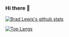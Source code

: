 ### Hi there 👋

[![Brad Lewis's github stats](https://github-readme-stats-nu-lyart-96.vercel.app/api?username=bradlewis&count_private=true&show_icons=true&theme=onedark&role=OWNER,ORGANIZATION_MEMBER,COLLABORATOR)](https://github.com/bradlewis)

[![Top Langs](https://github-readme-stats-nu-lyart-96.vercel.app/api/top-langs/?username=bradlewis&count_private=true&theme=onedark&role=OWNER,ORGANIZATION_MEMBER,COLLABORATOR)](https://github.com/bradlewis)

<!--
**BradLewis/BradLewis** is a ✨ _special_ ✨ repository because its `README.md` (this file) appears on your GitHub profile.

Here are some ideas to get you started:

- 🔭 I’m currently working on ...
- 🌱 I’m currently learning ...
- 👯 I’m looking to collaborate on ...
- 🤔 I’m looking for help with ...
- 💬 Ask me about ...
- 📫 How to reach me: ...
- 😄 Pronouns: ...
- ⚡ Fun fact: ...
-->
